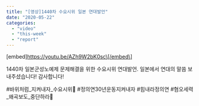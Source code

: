 ```yaml
---
title: "[영상]1440차 수요시위 일본 연대발언"
date: "2020-05-22"
categories: 
  - "video"
  - "this-week"
  - "report"
---
```


\[embed\]https://youtu.be/AZh9W2bK0sc\[/embed\]

1440차 일본군성노예제 문제해결을 위한 수요시위 연대발언. 일본에서 연대의 말씀 보내주셨습니다! 감사합니다!

#바위처럼\_지켜내자\_수요시위🦋 #정의연30년운동지켜내자 #힘내라정의연 #혐오세력\_왜곡보도\_중단하라🦋
